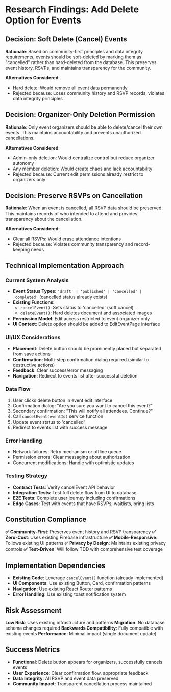 # Research Findings: Add Delete Option for Events

## Decision: Soft Delete (Cancel) Events

**Rationale**: Based on community-first principles and data integrity requirements, events should be soft-deleted by marking them as "cancelled" rather than hard-deleted from the database. This preserves event history, RSVPs, and maintains transparency for the community.

**Alternatives Considered**:
- Hard delete: Would remove all event data permanently
- Rejected because: Loses community history and RSVP records, violates data integrity principles

## Decision: Organizer-Only Deletion Permission

**Rationale**: Only event organizers should be able to delete/cancel their own events. This maintains accountability and prevents unauthorized cancellations.

**Alternatives Considered**:
- Admin-only deletion: Would centralize control but reduce organizer autonomy
- Any member deletion: Would create chaos and lack accountability
- Rejected because: Current edit permissions already restrict to organizers only

## Decision: Preserve RSVPs on Cancellation

**Rationale**: When an event is cancelled, all RSVP data should be preserved. This maintains records of who intended to attend and provides transparency about the cancellation.

**Alternatives Considered**:
- Clear all RSVPs: Would erase attendance intentions
- Rejected because: Violates community transparency and record-keeping needs

## Technical Implementation Approach

### Current System Analysis
- **Event Status Types**: `'draft' | 'published' | 'cancelled' | 'completed'` (cancelled status already exists)
- **Existing Functions**:
  - `cancelEvent()`: Sets status to 'cancelled' (soft cancel)
  - `deleteEvent()`: Hard deletes document and associated images
- **Permission Model**: Edit access restricted to event organizer only
- **UI Context**: Delete option should be added to EditEventPage interface

### UI/UX Considerations
- **Placement**: Delete button should be prominently placed but separated from save actions
- **Confirmation**: Multi-step confirmation dialog required (similar to destructive actions)
- **Feedback**: Clear success/error messaging
- **Navigation**: Redirect to events list after successful deletion

### Data Flow
1. User clicks delete button in event edit interface
2. Confirmation dialog: "Are you sure you want to cancel this event?"
3. Secondary confirmation: "This will notify all attendees. Continue?"
4. Call `cancelEvent(eventId)` service function
5. Update event status to 'cancelled'
6. Redirect to events list with success message

### Error Handling
- Network failures: Retry mechanism or offline queue
- Permission errors: Clear messaging about authorization
- Concurrent modifications: Handle with optimistic updates

### Testing Strategy
- **Contract Tests**: Verify cancelEvent API behavior
- **Integration Tests**: Test full delete flow from UI to database
- **E2E Tests**: Complete user journey including confirmations
- **Edge Cases**: Test with events that have RSVPs, waitlists, bring lists

## Constitution Compliance

**✅ Community-First**: Preserves event history and RSVP transparency
**✅ Zero-Cost**: Uses existing Firebase infrastructure
**✅ Mobile-Responsive**: Follows existing UI patterns
**✅ Privacy by Design**: Maintains existing privacy controls
**✅ Test-Driven**: Will follow TDD with comprehensive test coverage

## Implementation Dependencies

- **Existing Code**: Leverage `cancelEvent()` function (already implemented)
- **UI Components**: Use existing Button, Card, confirmation patterns
- **Navigation**: Use existing React Router patterns
- **Error Handling**: Use existing toast notification system

## Risk Assessment

**Low Risk**: Uses existing infrastructure and patterns
**Migration**: No database schema changes required
**Backwards Compatibility**: Fully compatible with existing events
**Performance**: Minimal impact (single document update)

## Success Metrics

- **Functional**: Delete button appears for organizers, successfully cancels events
- **User Experience**: Clear confirmation flow, appropriate feedback
- **Data Integrity**: All RSVP and event data preserved
- **Community Impact**: Transparent cancellation process maintained